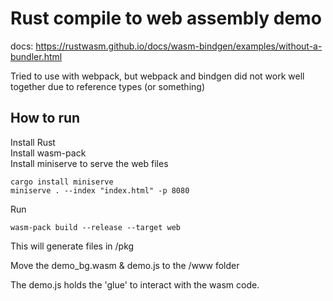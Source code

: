 # Rust compile to web assembly demo

docs: https://rustwasm.github.io/docs/wasm-bindgen/examples/without-a-bundler.html

Tried to use with webpack, but webpack and bindgen did not work well together due to reference types (or something)


## How to run

Install Rust   
Install wasm-pack   
Install miniserve to serve the web files   

```
cargo install miniserve
miniserve . --index "index.html" -p 8080
```

Run 
```
wasm-pack build --release --target web
```

This will generate files in /pkg 

Move the demo_bg.wasm & demo.js to the /www folder

The demo.js holds the 'glue' to interact with the wasm code.
